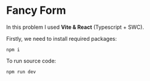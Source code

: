 # Fancy Form
In this problem I used **Vite & React** (Typescript + SWC).

Firstly, we need to install required packages:
```
npm i
```
To run source code:
```
npm run dev
```